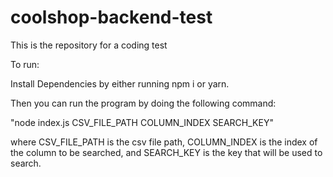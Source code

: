 # coolshop-backend-test
This is the repository for a coding test

To run:

Install Dependencies by either running npm i or yarn.

Then you can run the program by doing the following command: 

  "node index.js CSV_FILE_PATH COLUMN_INDEX SEARCH_KEY"

where CSV_FILE_PATH is the csv file path, COLUMN_INDEX is the index of the column to be searched, and SEARCH_KEY is the key that will be used to search.

